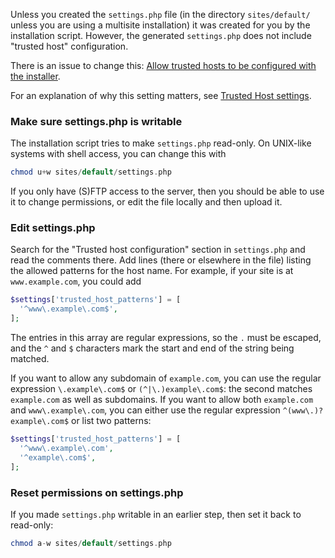 Unless you created the `settings.php` file (in the directory `sites/default/` unless you are using a multisite installation) it was created for you by the installation script. However, the generated `settings.php` does not include "trusted host" configuration.

There is an issue to change this: [Allow trusted hosts to be configured with the installer](/node/2404259).

For an explanation of why this setting matters, see [Trusted Host settings](/node/1992030).

### Make sure settings.php is writable

The installation script tries to make `settings.php` read-only. On UNIX-like systems with shell access, you can change this with

```php
chmod u+w sites/default/settings.php
```

If you only have (S)FTP access to the server, then you should be able to use it to change permissions, or edit the file locally and then upload it.

### Edit settings.php

Search for the "Trusted host configuration" section in `settings.php` and read the comments there. Add lines (there or elsewhere in the file) listing the allowed patterns for the host name. For example, if your site is at `www.example.com`, you could add


```php
$settings['trusted_host_patterns'] = [
  '^www\.example\.com$',
];
```

The entries in this array are regular expressions, so the `.` must be escaped, and the `^` and `$` characters mark the start and end of the string being matched.

If you want to allow any subdomain of `example.com`, you can use the regular expression `\.example\.com$` or `(^|\.)example\.com$`: the second matches `example.com` as well as subdomains. If you want to allow both `example.com` and `www\.example\.com`, you can either use the regular expression `^(www\.)?example\.com$` or list two patterns:


```php
$settings['trusted_host_patterns'] = [
  '^www\.example\.com',
  '^example\.com$',
];
```

### Reset permissions on settings.php

If you made `settings.php` writable in an earlier step, then set it back to read-only:

```php
chmod a-w sites/default/settings.php
```